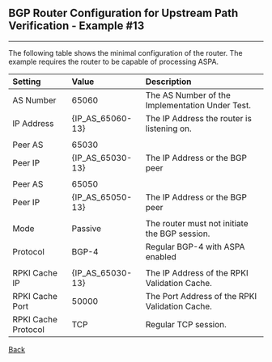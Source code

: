 ## BGP Router Configuration for Upstream Path Verification - Example #13
---
The following table shows the minimal configuration of the router. The example
requires the router to be capable of processing ASPA.

| Setting    | Value | Description                                             |
| :--------- | :---- | :------------------------------------------------------ | 
| AS Number  | 65060 |  The AS Number of the Implementation Under Test.        |
| IP Address | {IP_AS_65060-13} | The IP Address the router is listening on.   |
|            |       |                                                         |
| Peer AS    | 65030 |                                                         |
| Peer IP    | {IP_AS_65030-13} | The IP Address or the BGP peer               | 
|            |       |                                                         |
| Peer AS    | 65050 |                                                         |
| Peer IP    | {IP_AS_65050-13} | The IP Address or the BGP peer               | 
|            |       |                                                         |
| Mode       | Passive | The router must not initiate the BGP session.         |
| Protocol   | BGP-4 | Regular BGP-4 with ASPA enabled                         |
|            |       |                                                         |
| RPKI Cache IP | {IP_AS_65030-13} | The IP Address of the RPKI Validation Cache.|
| RPKI Cache Port | 50000 | The Port Address of the RPKI Validation Cache.     |
| RPKI Cache Protocol | TCP | Regular TCP session.                             |

[Back](exp13.README.tpl.md)
